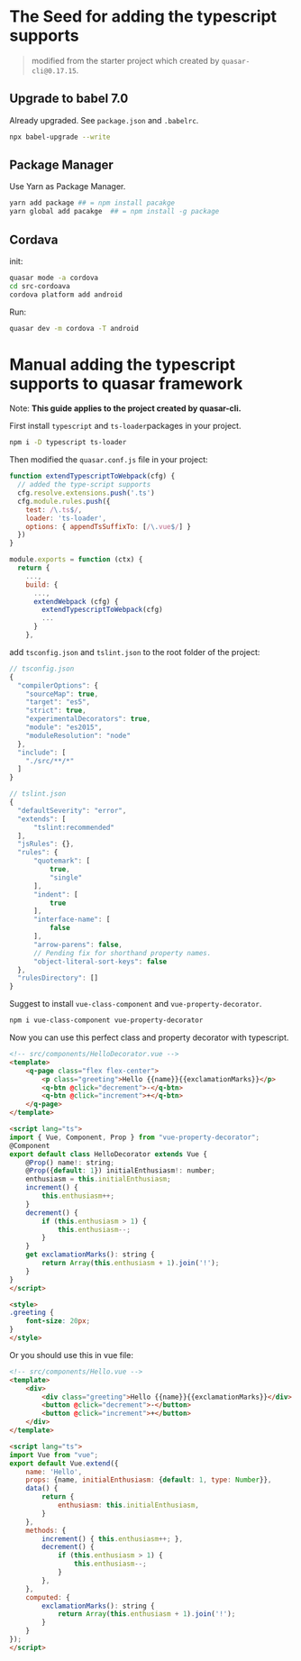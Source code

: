 # The Seed for adding the typescript supports

> modified from the starter project which created by `quasar-cli@0.17.15`.

## Upgrade to babel 7.0

Already upgraded. See `package.json` and `.babelrc`.

```bash
npx babel-upgrade --write
```

## Package Manager

Use Yarn as Package Manager.

```bash
yarn add package ## = npm install pacakge
yarn global add pacakge  ## = npm install -g package
```

## Cordava

init:

```bash
quasar mode -a cordova
cd src-cordoava
cordova platform add android
```

Run:

```bash
quasar dev -m cordova -T android
```


# Manual adding the typescript supports to quasar framework

Note: **This guide applies to the project created by quasar-cli.**

First install `typescript` and `ts-loader`packages in your project.

```bash
npm i -D typescript ts-loader
```

Then modified the `quasar.conf.js` file in your project:

```js
function extendTypescriptToWebpack(cfg) {
  // added the type-script supports
  cfg.resolve.extensions.push('.ts')
  cfg.module.rules.push({
    test: /\.ts$/,
    loader: 'ts-loader',
    options: { appendTsSuffixTo: [/\.vue$/] }
  })
}

module.exports = function (ctx) {
  return {
    ...,
    build: {
      ...,
      extendWebpack (cfg) {
        extendTypescriptToWebpack(cfg)
        ...
      }
    },

```

add `tsconfig.json` and `tslint.json` to the root folder of the project:

```js
// tsconfig.json
{
  "compilerOptions": {
    "sourceMap": true,
    "target": "es5",
    "strict": true,
    "experimentalDecorators": true,
    "module": "es2015",
    "moduleResolution": "node"
  },
  "include": [
    "./src/**/*"
  ]
}

// tslint.json
{
  "defaultSeverity": "error",
  "extends": [
      "tslint:recommended"
  ],
  "jsRules": {},
  "rules": {
      "quotemark": [
          true,
          "single"
      ],
      "indent": [
          true
      ],
      "interface-name": [
          false
      ],
      "arrow-parens": false,
      // Pending fix for shorthand property names.
      "object-literal-sort-keys": false
  },
  "rulesDirectory": []
}
```

Suggest to install `vue-class-component` and `vue-property-decorator`.

```bash
npm i vue-class-component vue-property-decorator
```
Now you can use this perfect class and property decorator with typescript.

```html
<!-- src/components/HelloDecorator.vue -->
<template>
    <q-page class="flex flex-center">
        <p class="greeting">Hello {{name}}{{exclamationMarks}}</p>
        <q-btn @click="decrement">-</q-btn>
        <q-btn @click="increment">+</q-btn>
    </q-page>
</template>

<script lang="ts">
import { Vue, Component, Prop } from "vue-property-decorator";
@Component
export default class HelloDecorator extends Vue {
    @Prop() name!: string;
    @Prop({default: 1}) initialEnthusiasm!: number;
    enthusiasm = this.initialEnthusiasm;
    increment() {
        this.enthusiasm++;
    }
    decrement() {
        if (this.enthusiasm > 1) {
            this.enthusiasm--;
        }
    }
    get exclamationMarks(): string {
        return Array(this.enthusiasm + 1).join('!');
    }
}
</script>

<style>
.greeting {
    font-size: 20px;
}
</style>
```

Or you should use this in vue file:

```html
<!-- src/components/Hello.vue -->
<template>
    <div>
        <div class="greeting">Hello {{name}}{{exclamationMarks}}</div>
        <button @click="decrement">-</button>
        <button @click="increment">+</button>
    </div>
</template>

<script lang="ts">
import Vue from "vue";
export default Vue.extend({
    name: 'Hello',
    props: {name, initialEnthusiasm: {default: 1, type: Number}},
    data() {
        return {
            enthusiasm: this.initialEnthusiasm,
        }
    },
    methods: {
        increment() { this.enthusiasm++; },
        decrement() {
            if (this.enthusiasm > 1) {
                this.enthusiasm--;
            }
        },
    },
    computed: {
        exclamationMarks(): string {
            return Array(this.enthusiasm + 1).join('!');
        }
    }
});
</script>
```

